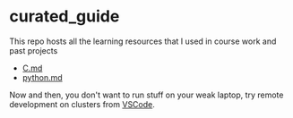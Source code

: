 # curated_guide
This repo hosts all the learning resources that I used in course work and past projects

* [C.md](https://github.com/KhaiTTNguyen/curated_guide/blob/master/C.md)
* [python.md](https://github.com/KhaiTTNguyen/curated_guide/blob/master/python.md)

Now and then, you don't want to run stuff on your weak laptop, try remote development on clusters from [VSCode](https://code.visualstudio.com/docs/remote/ssh). 
